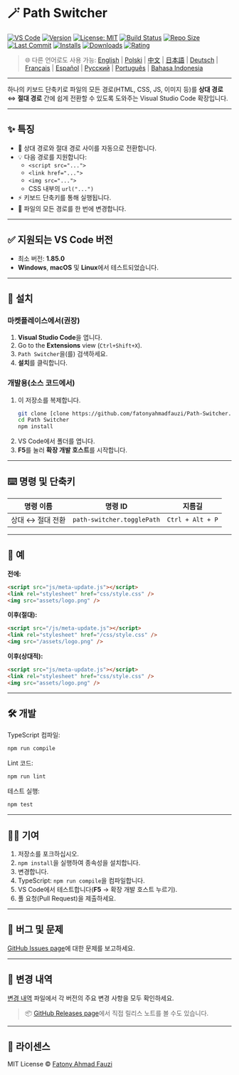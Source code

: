 # 🪄 Path Switcher

[![VS Code](https://img.shields.io/badge/VS%20Code-1.85.0+-blue.svg)](https://code.visualstudio.com/)
[![Version](https://img.shields.io/github/v/release/fatonyahmadfauzi/Path-Switcher?color=blue.svg)](https://github.com/fatonyahmadfauzi/Path-Switcher/releases)
[![License: MIT](https://img.shields.io/github/license/fatonyahmadfauzi/Path-Switcher?color=green.svg)](../../LICENSE)
[![Build Status](https://github.com/fatonyahmadfauzi/Path-Switcher/actions/workflows/main.yml/badge.svg)](https://github.com/fatonyahmadfauzi/Path-Switcher/actions)
[![Repo Size](https://img.shields.io/github/repo-size/fatonyahmadfauzi/Path-Switcher?color=yellow.svg)](https://github.com/fatonyahmadfauzi/Path-Switcher)
[![Last Commit](https://img.shields.io/github/last-commit/fatonyahmadfauzi/Path-Switcher?color=brightgreen.svg)](https://github.com/fatonyahmadfauzi/Path-Switcher/commits/main)
[![Installs](https://vsmarketplacebadges.dev/installs-short/fatonyahmadfauzi.path-switcher.svg)](https://marketplace.visualstudio.com/items?itemName=fatonyahmadfauzi.path-switcher)
[![Downloads](https://vsmarketplacebadges.dev/downloads-short/fatonyahmadfauzi.path-switcher.svg)](https://marketplace.visualstudio.com/items?itemName=fatonyahmadfauzi.path-switcher)
[![Rating](https://vsmarketplacebadges.dev/rating-short/fatonyahmadfauzi.path-switcher.svg)](https://marketplace.visualstudio.com/items?itemName=fatonyahmadfauzi.path-switcher)

> 🌐 다른 언어로도 사용 가능: [English](../../README.md) | [Polski](README-PL.md) | [中文](README-ZH.md) | [日本語](README-JP.md) | [Deutsch](README-DE.md) | [Français](README-FR.md) | [Español](README-ES.md) | [Русский](README-RU.md) | [Português](README-PT.md) | [Bahasa Indonesia](README-ID.md)

---

하나의 키보드 단축키로 파일의 모든 경로(HTML, CSS, JS, 이미지 등)를 **상대 경로** ⇔ **절대 경로** 간에 쉽게 전환할 수 있도록 도와주는 Visual Studio Code 확장입니다.

---

## ✨ 특징

- 🔁 상대 경로와 절대 경로 사이를 자동으로 전환합니다.
- 💡 다음 경로를 지원합니다:
  - `<script src="...">`
  - `<link href="...">`
  - `<img src="...">`
  - CSS 내부의 `url("...")`
- ⚡ 키보드 단축키를 통해 실행됩니다.
- 🧭 파일의 모든 경로를 한 번에 변경합니다.

---

## ✅ 지원되는 VS Code 버전

- 최소 버전: **1.85.0**
- **Windows**, **macOS** 및 **Linux**에서 테스트되었습니다.

---

## 🧩 설치

### 마켓플레이스에서(권장)

1. **Visual Studio Code**을 엽니다.
2.  Go to the **Extensions** view (`Ctrl+Shift+X`).
3. `Path Switcher`을(를) 검색하세요.
4. **설치**를 클릭합니다.

### 개발용(소스 코드에서)

1. 이 저장소를 복제합니다.
    ```bash
    git clone [clone https://github.com/fatonyahmadfauzi/Path-Switcher.git](https://github.com/fatonyahmadfauzi/Path-Switcher.git)
    cd Path Switcher
    npm install
    ```
2. VS Code에서 폴더를 엽니다.
3. **F5**를 눌러 **확장 개발 호스트**를 시작합니다.

---

## ⌨️ 명령 및 단축키

| 명령 이름 | 명령 ID | 지름길 |
| --- | --- | --- |
| 상대 ↔️ 절대 전환 | `path-switcher.togglePath` | `Ctrl + Alt + P` |

---

## 🧠 예

**전에:**

```html
<script src="js/meta-update.js"></script>
<link rel="stylesheet" href="css/style.css" />
<img src="assets/logo.png" />
```

**이후(절대):**

```html
<script src="/js/meta-update.js"></script>
<link rel="stylesheet" href="/css/style.css" />
<img src="/assets/logo.png" />
```

**이후(상대적):**

```html
<script src="js/meta-update.js"></script>
<link rel="stylesheet" href="css/style.css" />
<img src="assets/logo.png" />
```

---

## 🛠️ 개발

TypeScript 컴파일:

```bash
npm run compile
```

Lint 코드:

```bash
npm run lint
```

테스트 실행:

```bash
npm test
```

---

## 🧑‍💻 기여

1. 저장소를 포크하십시오.
2. `npm install`을 실행하여 종속성을 설치합니다.
3. 변경합니다.
4. TypeScript: `npm run compile`을 컴파일합니다.
5. VS Code에서 테스트합니다(**F5** → 확장 개발 호스트 누르기).
6. 풀 요청(Pull Request)을 제출하세요.

---

## 🐞 버그 및 문제

[GitHub Issues page](https://github.com/fatonyahmadfauzi/Path-Switcher/issues)에 대한 문제를 보고하세요.

---

## 🧾 변경 내역

[변경 내역](CHANGELOG-KR.md) 파일에서 각 버전의 주요 변경 사항을 모두 확인하세요.

> 📦 [GitHub Releases page](https://github.com/fatonyahmadfauzi/Path-Switcher/releases)에서 직접 릴리스 노트를 볼 수도 있습니다.

---

## 🧾 라이센스

MIT License © [Fatony Ahmad Fauzi](../../LICENSE)